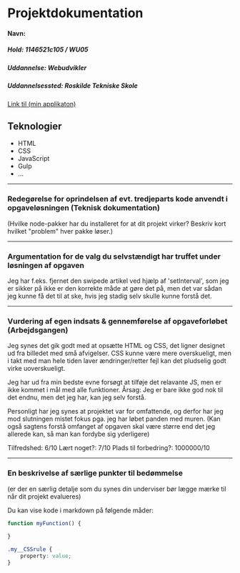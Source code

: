 # Projektdokumentation

#### Navn:

##### Hold: 1146521c105 / WU05

##### Uddannelse: Webudvikler

##### Uddannelsessted: Roskilde Tekniske Skole

[Link til (min applikaton)](http://nogether.netlify.com/)


## Teknologier

-   HTML
-   CSS
-   JavaScript
-   Gulp
-   ...

---



### Redegørelse for oprindelsen af evt. tredjeparts kode anvendt i opgaveløsningen (Teknisk dokumentation)

(Hvilke node-pakker har du installeret for at dit projekt virker? Beskriv kort hvilket "problem" hver pakke løser.)

---

### Argumentation for de valg du selvstændigt har truffet under løsningen af opgaven

Jeg har f.eks. fjernet den swipede artikel ved hjælp af 'setInterval', som jeg er sikker på ikke er den korrekte måde at gøre det på, men det var sådan jeg kunne få det til at ske, hvis jeg stadig selv skulle kunne forstå det. 

---
### Vurdering af egen indsats & gennemførelse af opgaveforløbet (Arbejdsgangen)
Jeg synes det gik godt med at opsætte HTML og CSS, det ligner designet ud fra billedet med små afvigelser.
CSS kunne være mere overskueligt, men i takt med man hele tiden laver ændringer/retter fejl kan det pludselig godt virke uoverskueligt. 

Jeg har ud fra min bedste evne forsøgt at tilføje det relavante JS, men er ikke kommet i mål med alle funktioner. Årsag: Jeg er bare ikke god nok til det endnu, men det jeg har, kan jeg selv forstå. 

Personligt har jeg synes at projektet var for omfattende, og derfor har jeg mod slutningen mistet fokus pga. jeg har løbet panden med muren. 
(Kan også sagtens forstå omfanget af opgaven skal være større end det jeg allerede kan, så man kan fordybe sig yderligere)

Tilfredshed: 6/10
Lært noget?: 7/10
Plads til forbedring?: 1000000/10

---
### En beskrivelse af særlige punkter til bedømmelse

(er der en særlig detalje som du synes din underviser bør lægge mærke til når dit projekt evalueres)

Du kan vise kode i markdown på følgende måder: 
```js
function myFunction() {
	
}
```

```css
.my__CSSrule {
	property: value;
}
```

